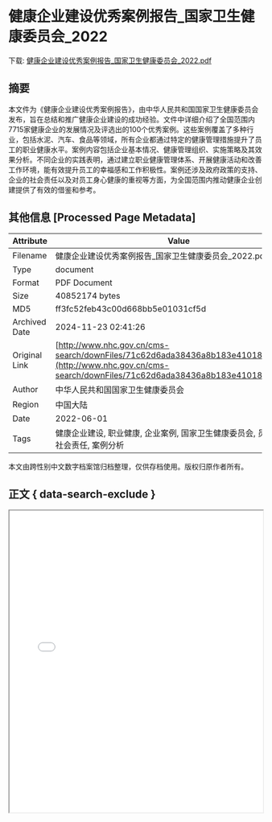 # 健康企业建设优秀案例报告_国家卫生健康委员会_2022

<!-- tcd_download_link -->
下载: <a href="../健康企业建设优秀案例报告_国家卫生健康委员会_2022.pdf" download>健康企业建设优秀案例报告_国家卫生健康委员会_2022.pdf</a>
<!-- tcd_download_link_end -->

## 摘要

<!-- tcd_abstract -->
本文件为《健康企业建设优秀案例报告》，由中华人民共和国国家卫生健康委员会发布，旨在总结和推广健康企业建设的成功经验。文件中详细介绍了全国范围内7715家健康企业的发展情况及评选出的100个优秀案例。这些案例覆盖了多种行业，包括水泥、汽车、食品等领域，所有企业都通过特定的健康管理措施提升了员工的职业健康水平。案例内容包括企业基本情况、健康管理组织、实施策略及其效果分析。不同企业的实践表明，通过建立职业健康管理体系、开展健康活动和改善工作环境，能有效提升员工的幸福感和工作积极性。案例还涉及政府政策的支持、企业的社会责任以及对员工身心健康的重视等方面，为全国范围内推动健康企业创建提供了有效的借鉴和参考。

<!-- tcd_abstract_end -->

## 其他信息 [Processed Page Metadata]

| Attribute       | Value                                  |
|-----------------|----------------------------------------|
| Filename        | 健康企业建设优秀案例报告_国家卫生健康委员会_2022.pdf                             |
| Type            | document                                 |
| Format          | PDF Document                               |
| Size            | 40852174 bytes                           |
| MD5             | ff3fc52feb43c00d668bb5e01031cf5d                                  |
| Archived Date   | 2024-11-23 02:41:26                             |
| Original Link   | [http://www.nhc.gov.cn/cms-search/downFiles/71c62d6ada38436a8b183e41018aafa4.pdf](http://www.nhc.gov.cn/cms-search/downFiles/71c62d6ada38436a8b183e41018aafa4.pdf)                         |
| Author          | 中华人民共和国国家卫生健康委员会                               |
| Region          | 中国大陆                               |
| Date            | 2022-06-01                                 |
| Tags            | 健康企业建设, 职业健康, 企业案例, 国家卫生健康委员会, 员工健康, 社会责任, 案例分析                                 |

本文由跨性别中文数字档案馆归档整理，仅供存档使用。版权归原作者所有。


## 正文 { data-search-exclude }

<!-- tcd_main_text -->
<iframe src="../健康企业建设优秀案例报告_国家卫生健康委员会_2022.pdf" width="100%" height="600px">
    <p>无法显示PDF，请下载查看。</p>
</iframe>
<!-- tcd_main_text_end -->

